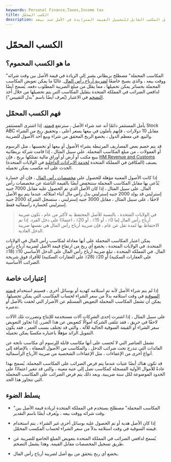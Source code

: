 ```yaml
---
keywords: Personal Finance,Taxes,Income tax
title: الكسب المحمّل
description: بالمقارنة مع مكاسب رأس المال ، يمثل المكسب القابل للتحميل القيمة المتزايدة في الأصل عند بيعه.
---
```


# الكسب المحمّل
## ما هو الكسب المحموم؟

"المكاسب المحملة" مصطلح بريطاني يشير إلى الزيادة في قيمة الأصل بين وقت شرائه ووقت بيعه ، والذي يصبح خاضعًا [لضريبة أرباح رأس المال](/capital_gains_tax). غالبًا ما يمكن تعويض المكاسب المحملة بخسائر يمكن تحميلها ، مما يقلل من مبلغ الضريبة المطلوب دفعه. يُسمح أيضًا لدافعي الضرائب في المملكة المتحدة بتقليل المكاسب التي يتم تحصيلها من خلال أخذ [التضخم](/inflation) في الاعتبار (يُعرف أيضًا باسم "بدل التقييس").

## فهم الكسب المحمّل

يأمل المستثمر دائمًا أنه عند شراء الأصل ، سترتفع [قيمته](/appreciation). إذا اشترى المستثمر Stock ABC مقابل 10 دولارات ، فإنهم يأملون في بيعها بسعر أعلى ، وتحقيق ربح من الشراء والبيع. في معظم الدول ، يخضع الربح المحقق من شراء وبيع أحد الأصول للضريبة.

قد يتم خصم بعض المصاريف المرتبطة بشراء الأصول أو بيعها أو تحسينها ، مثل الرسوم أو العمولات ، من مبلغ المكاسب المحملة. على سبيل المثال ، إذا قامت شركة بريطانية ببيع مكتب أو أرض أو أوراق مالية تمتلكها بربح ، فإن [HM Revenue and Customs](/hm-revenue-and-customs-hmrc) (المكافئ في المملكة المتحدة [لخدمة الإيرادات الداخلية](/irs) في الولايات المتحدة) يصنف الحدث على أنه مكسب يمكن تحميله.

إذا كانت الأصول المعنية مؤهلة للحصول على [مخصصات رأس المال](/capital-allowance) ، فإن أي خسارة يُدّعى بها مقابل المكاسب المحملة ستنخفض أيضًا بالقيمة الناشئة عن مخصصات رأس المال. على سبيل المثال ، إذا كان الأصل الذي تم الحصول عليه مقابل 7000 جنيه إسترليني قد يولد 2000 جنيه إسترليني بدل رأس مال أثناء امتلاكه. عندما يتم بيع الأصل لاحقًا ، على سبيل المثال ، مقابل 3000 جنيه إسترليني ، ستسجل الشركة 2000 جنيه إسترليني كخسارة رأسمالية فقط.

> في الولايات المتحدة ، بالنسبة للأصل المحتفظ به لأكثر من عام ، تكون ضريبة أرباح رأس المال إما 0٪ ، أو 15٪ ، أو 20٪ ، اعتمادًا على دخل الفرد. إذا تم الاحتفاظ بها لمدة تقل عن عام ، فإن ضريبة أرباح رأس المال هي نفسها ضريبة الدخل العادية.

>

يمكن اعتبار المكاسب المحملة على أنها معادلة لمكاسب رأس المال في الولايات المتحدة. في الولايات المتحدة ، يخضع أي ربح من ارتفاع قيمة الأصل لضريبة أرباح رأس المال. في المملكة المتحدة ، تبلغ ضريبة أرباح رأس المال على الدخل الأساسي 10٪ (18٪ على العقارات السكنية) أو 20٪ (28٪ على العقارات السكنية) للأفراد فوق شريحة الضرائب الأساسية.

## إعتبارات خاصة

إذا لم يتم شراء الأصل لأنه تم استلامه كهدية أو بوسائل أخرى ، فسيتم استخدام [قيمته السوقية](/marketvalue) في وقت استلامه بدلاً من سعر الشراء لحساب المكاسب التي يمكن تحصيلها. يمكن أن تشمل المكاسب المحملة التعويض المستلم عن الأضرار التي لحقت بالأصل أو تدميره.

على سبيل المثال ، إذا اشترت إحدى الشركات آلات مستخدمة للإنتاج وتضررت تلك الآلات لاحقًا في حريق ، فقد تتلقى الشركة أموالًا كتعويض عن هذا الضرر. إذا تجاوز التعويض سعر الشراء أو القيمة السوقية الحالية للآلة ، والتي قد تختلف بسبب العمر ، فقد يكون التمويل الزائد مؤهلًا باعتباره مكسبًا يمكن تحميله.

تشمل العناصر التي لا تُحسب على أنها مكاسب قابلة للرسوم أي مكاسب ناتجة عن العائدات التي تندرج تحت ضرائب الدخل ، والمكاسب من الأصول المعفاة ، بالإضافة إلى أنواع أخرى من الإعفاءات ، مثل الإعفاءات الشخصية من ضريبة الأرباح الرأسمالية.

قد تكون هناك أيضًا عتبات عندما يتم فرض الضرائب على المكاسب المحملة. يُسمح بهذا عادةً للأموال الأولية المسجلة كمكاسب تصل إلى عتبة معينة ، والتي قد تتغير اعتمادًا على الحدود الموضوعة لكل سنة ضريبية. وبعد ذلك يتم فرض الضرائب على المكاسب المحملة التي تتجاوز هذا الحد.

## يسلط الضوء

- "المكاسب المحملة" مصطلح يستخدم في المملكة المتحدة لزيادة قيمة الأصل بين وقت شرائه ووقت بيعه ، ويُعرف أيضًا باسم التقدير.

- إذا كان الأصل هدية أو تم الحصول عليه بوسائل أخرى غير الشراء ، يتم استخدام قيمته السوقية في وقت استلامه بدلاً من سعر الشراء لحساب المكسب المحمّل.

- يُسمح لدافعي الضرائب في المملكة المتحدة بتعويض المبلغ الخاضع للضريبة عن طريق تسجيل المخصصات مقابل القيمة. وهذا يشمل التضخم.

- يخضع أي ربح يتحقق من بيع أصل لضريبة أرباح رأس المال.

